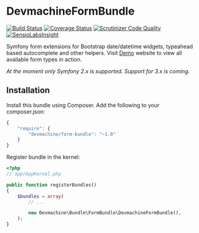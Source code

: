 # DevmachineFormBundle

[![Build Status](https://travis-ci.org/dev-machine/DevmachineFormBundle.svg?branch=master)](https://travis-ci.org/dev-machine/DevmachineFormBundle) [![Coverage Status](https://coveralls.io/repos/dev-machine/DevmachineFormBundle/badge.svg?branch=master&service=github)](https://coveralls.io/github/dev-machine/DevmachineFormBundle?branch=master) [![Scrutinizer Code Quality](https://scrutinizer-ci.com/g/dev-machine/DevmachineFormBundle/badges/quality-score.png?b=master)](https://scrutinizer-ci.com/g/dev-machine/DevmachineFormBundle/?branch=master) [![SensioLabsInsight](https://insight.sensiolabs.com/projects/b774b740-3eca-4084-ac1f-2aee3129ee47/mini.png)](https://insight.sensiolabs.com/projects/b774b740-3eca-4084-ac1f-2aee3129ee47)

Symfony form extensions for Bootstrap date/datetime widgets, typeahead based autocomplete and other helpers. 
Visit [Demo](http://forms.devmachine.net) website to view all available form types in action.

_At the moment only Symfony 2.x is supported. Support for 3.x is coming._

## Installation 

Install this bundle using Composer. Add the following to your composer.json:

```javascript
{
    "require": {
        "devmachine/form-bundle": "~1.0"
    }
}
```

Register bundle in the kernel:

```php
<?php
// app/AppKernel.php

public function registerBundles()
{
    $bundles = array(
        // ...

        new Devmachine\Bundle\FormBundle\DevmachineFormBundle(),
    );
}
```




